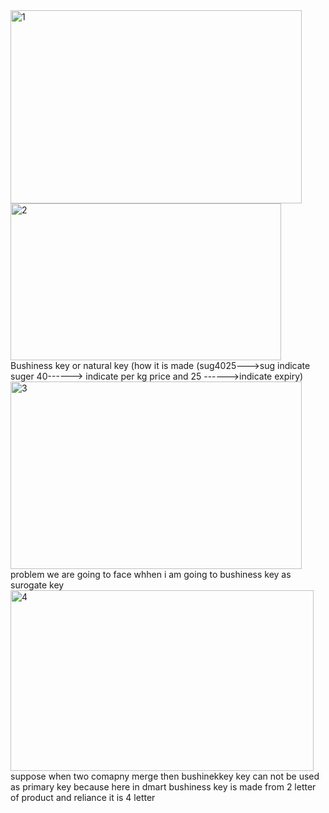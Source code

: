 
<img width="466" height="309" alt="1" src="https://github.com/user-attachments/assets/a4feffc8-0659-4e6e-b399-193a6122c4c9" />

<br>


<img width="433" height="251" alt="2" src="https://github.com/user-attachments/assets/5605ea88-6461-4c8d-98d2-adc9e38412a8" />
<br>
Bushiness key or natural key (how it is made (sug4025--->sug indicate suger    40------> indicate per kg price and    25 ------>indicate expiry)


<img width="466" height="300" alt="3" src="https://github.com/user-attachments/assets/21b78a33-304c-4df5-a8f0-76d70b2a1075" />
problem we are going to face whhen i am going to bushiness key as surogate key
<br>

<img width="485" height="289" alt="4" src="https://github.com/user-attachments/assets/a9380e40-a1af-4e66-b1cb-3ed5e3826092" />
<br>
suppose when two comapny merge then bushinekkey key can not be used as primary key because here in dmart bushiness key is made from 2 letter of product and reliance it is 4 letter

<br>


